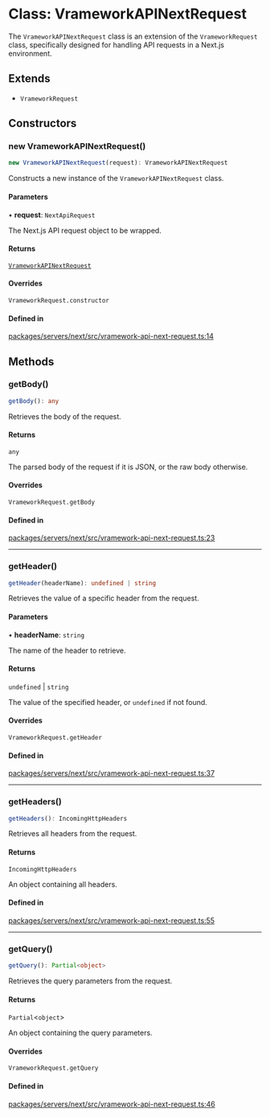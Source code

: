 # Class: VrameworkAPINextRequest

The `VrameworkAPINextRequest` class is an extension of the `VrameworkRequest` class,
specifically designed for handling API requests in a Next.js environment.

## Extends

- `VrameworkRequest`

## Constructors

### new VrameworkAPINextRequest()

```ts
new VrameworkAPINextRequest(request): VrameworkAPINextRequest
```

Constructs a new instance of the `VrameworkAPINextRequest` class.

#### Parameters

• **request**: `NextApiRequest`

The Next.js API request object to be wrapped.

#### Returns

[`VrameworkAPINextRequest`](VrameworkAPINextRequest.md)

#### Overrides

`VrameworkRequest.constructor`

#### Defined in

[packages/servers/next/src/vramework-api-next-request.ts:14](https://github.com/vramework/vramework/blob/effbb4c429219b23928f1b1f0fcdb2fd3899355c/packages/servers/next/src/vramework-api-next-request.ts#L14)

## Methods

### getBody()

```ts
getBody(): any
```

Retrieves the body of the request.

#### Returns

`any`

The parsed body of the request if it is JSON, or the raw body otherwise.

#### Overrides

`VrameworkRequest.getBody`

#### Defined in

[packages/servers/next/src/vramework-api-next-request.ts:23](https://github.com/vramework/vramework/blob/effbb4c429219b23928f1b1f0fcdb2fd3899355c/packages/servers/next/src/vramework-api-next-request.ts#L23)

***

### getHeader()

```ts
getHeader(headerName): undefined | string
```

Retrieves the value of a specific header from the request.

#### Parameters

• **headerName**: `string`

The name of the header to retrieve.

#### Returns

`undefined` \| `string`

The value of the specified header, or `undefined` if not found.

#### Overrides

`VrameworkRequest.getHeader`

#### Defined in

[packages/servers/next/src/vramework-api-next-request.ts:37](https://github.com/vramework/vramework/blob/effbb4c429219b23928f1b1f0fcdb2fd3899355c/packages/servers/next/src/vramework-api-next-request.ts#L37)

***

### getHeaders()

```ts
getHeaders(): IncomingHttpHeaders
```

Retrieves all headers from the request.

#### Returns

`IncomingHttpHeaders`

An object containing all headers.

#### Defined in

[packages/servers/next/src/vramework-api-next-request.ts:55](https://github.com/vramework/vramework/blob/effbb4c429219b23928f1b1f0fcdb2fd3899355c/packages/servers/next/src/vramework-api-next-request.ts#L55)

***

### getQuery()

```ts
getQuery(): Partial<object>
```

Retrieves the query parameters from the request.

#### Returns

`Partial`\<`object`\>

An object containing the query parameters.

#### Overrides

`VrameworkRequest.getQuery`

#### Defined in

[packages/servers/next/src/vramework-api-next-request.ts:46](https://github.com/vramework/vramework/blob/effbb4c429219b23928f1b1f0fcdb2fd3899355c/packages/servers/next/src/vramework-api-next-request.ts#L46)
